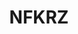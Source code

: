 ---
description: My name is Roman and I'm from Russia. What's up?
title: NFKRZ
type: channel
channel: nfkrz
menu:
  main:
    parent: Channels
tags:
- breadtube
- capitalist realism
- communism
- russia
url: /nfkrz/
providers:
  patreon:
    name: nfkrz
    slug: ""
    url: https://www.patreon.com/nfkrz
    description: ""
    subscribers: 0
  twitter:
    name: ""
    slug: roman_nfkrz
    url: https://www.instagram.com/roman_nfkrz
    description: ""
    subscribers: 0
  youtube:
    name: NFKRZ
    slug: UC19xLluI7dG093Gmw57BhHw
    url: https://www.youtube.com/channel/UC19xLluI7dG093Gmw57BhHw
    description: My name is Roman and I'm from Russia. What's up?
    subscribers: 670365
videos:
- FrwMrPIHOIw
- jNNLMzJCnLY
- iyqOA4h_lZI
- wJwXxajR8FE
- 6tE8UHbGvyo
- 2eGcSQW-Z8k
- vzKdMjTJ-AQ
- gFBCvb7N-xU
- r_fawG0noVw
- btIGYe28jWw
- S9I8PVEgALA
- AY-kHo4tg7s
- slQE5IB4I54
- fUVUQvJ1sws
- u8bjBG12U-k
- _uEoKLEpQb0
- jb1TAWsz104
- l8gx-lhDn_E
- wK-CDE4QXB4
- _O53Ovk91Pk
- jpnoiYX9HwM
- 8klcBpxeQTQ
- QW0SdthveFM
- YhGRr6BN4lY
- nJHUwITaxto
- I_I0F2oMrl0
- UE7qlqJdkOk
- cIoV8rHgrEE
- 3pvbujNk6Ho
- LaYp0m0y2O4
- YGj7sBr9kYM
- 8e90ejvKdnE
- PCtL28-LvnI
- C8ttehzckVU
- CPAydco8XAg
- MVqbIpX67gM
- W6cR07jZQrw
- gVtxBQf8bvs
- gEt0k36Fw-4
- tgYv0dW-Hos
- hP_SfALs4wQ
- 9a4_npbZsOk
- nbtGsFdsp-A
- FOrnDwFvTMI
- O3IfLzKYaSE
- gFsmLQHdVyU
- O20-CuKJ2Gs
- 1UMg-EB_x-g
- YcK1M3RKpxg
- dPJuSOp4D3Q
- 2kob-qyDXYA
- c7NMpNIG5GY
- 04VsXALBGhU
- CfpopVlgjGo
- fg26iUofOnA
- r4k3BlnJFKE
- qkUdRO3dpgE
- qC0ka5LAJ0U
- DtN68Lzw0b8
- bWT3qiMZP4Q
- isR4YnYIB50
- yGtCFN0KDL4
- oXSv6IwBF28
- vUgyGVCDaYs
- gnriWb7HIzg
- fA7GocgmlL0
- Gtkfu-WMyMA
- JZe2FrBuA94
- ZFudJvIkwXs
- dk8kKF3XNLQ
- 3RkDnUdEVOM
- PoRgI07Z29c
- GWUoFY-QNJQ
- CaNTRQe_G-s
- qxN-mZJrfKQ
- gLTBk41hvkU
- 8jA0b7jfulk
- UpF6H0xMM2M
- LT8GJNeWl_o
- kAZtAamO8ow
- CqJEft4CM7I
- mWsxtI6imFc
- ylbpoM2oFDE
- Av_zin5KE3w
- ZPgSdG98DS4
- qF4Ydq5-xpg
- Nkj6Gb6VqqE
- LCybxhxhUM0
- WvJxZKYX1mg
- drBev84CXU8
- ZknnkrJsNbI
- thVoewLb3wA
- SmYAR_W2lHI
- eBj39FP_hSw
- MGU6PU6h5fM
- ewGao6A6g28
- LaCRv8oTOeg
- J5_sCSLailQ
- RG4qgfjl-HE
- njuqzTjbvJ8
- gim14uxPJUE
- ZKm6Bdq-b-4
- t8EgpO8waOk
- B930hGaABnk
- ps9Bzw4sjWw
- XBl1OZnqt0o
- KbYSDsOsDDE
- CS9FAhd1FYc
- D3ViDbECa7Q
- M9YEbzUAErU
- HenM17cAbZc
- OtzpPsYpRyI
- 57hCqr0iCyA
- v4fC4_vdLiA
- pX11AbZby_I
- FNEwiLNLdKg
- EH9y-mIPj7s
- w1cdrXv5lnU
- U1XfPAlYgIw
- WrZEOj1mVk8
- dCaRjKdX4KU
- GnmTeaYDdec
- QotjBm_7uLo
- EbtYYp8f3_c
- yStdoEVCf_Y
- Opu-YGOkI7c
- eQNI_cz8S84
- G1G7Hoqi_YQ
- OqV8DNU2blc
- MrXfJUFRniU
- WvxDXghMneA
- awpwqLJy2yA
- 2kuB5J8T6po
- yZoSF2ZK4iA
- fY7naiQEk1A
- yQssnRo3CLQ
- yZ_RplCoHwc
- 3wlmxghOo6E
- uOXsHdAWamE
- cgBocXD81tQ
- Q7L2o8p4CPI
- zvL-Bf6P1n4
- ab2cufpbLvA
- S_Fi0t4OrIs
- TMeslzqIbcM
- 4PRCIi3bHns
- JzwMKrAh_eM
- Iu46RmYjV5M
- 8I7SdYAqi18
- 4ZIpGj1IlKA
- sLRI1mYqt1g
- H9wphdoqrk8
- SNIdOTyb4b0
- yxLtTgokJ_U
- utx9pVE6SFs
- 4Y4pDY2t0zU
- _-SvTD5_Hqs
- gHZDrXh2opo
- IT3PbVBWwcI
- A3DHjuhTWcw
- Y4C6GmVovQQ
- HiSr9kqaQJI
- qOypvFicxFs
- 5zaiIluiCgI
- xSIH6cCNVaY
- FTyMeQ4gVt4
- A_kIguSSTyY
- fB92fZmd5x0
- Z3KKO-KZt4w
- ajJjna7Em1k
- kStwxxC24Bg
- JOAymXlM0Wk
- enVnUZNVBuQ
- L2pTCFIVpx8
- zfAeJEu39cQ
- LLfPmMGETiw
- a-sPQhv2ItU
- BMpoK5S-UCw
- 0TV2QRqjgTw
- jJDdZ-2CuxY
- H4g5SikvYRg
- TOxB8I4JMEI
- HQU2VOtFvYE
- zBOkvvoluRk
- LGuKZbqQLrs
- Vg4NJ_oyyL0
- VRaQ_Nc1iWo
- cr_mP83vHVE
- 6yh0LyI5BQs
- FTPH0TLLmv0
- _jzRKdvr8tc
- iiDjIgyvhMU
- Ac2Ez_N1rvM
- w6srerCdE44
- hNHaDfrE4bM
- O9ylbMoJGGk
- 2z1gKgBbbAA
- UTXAUaL_clo
- PC8W88gu9r4
- -8JGwKubZB8
- OLTUrALJprw
- r734b4a4X7E
- TqJ2pKxhsJ4
- sBmdrYCt0Fc
- u26-Qr8zwNs
- DBrdzlwPVeI
- Wt6a6HuYA2Q
- JFC9PlUmzdk
- Wb5BAyhTiM8
- uYOG77xSD1g
- _tQDa5i-bfQ
- spAPXMbf9C0
- deMiDOOFkQQ
- TZ7ge0CloKE
- x4HaU53ZjM0
- MSU3RDiRug8
- 7rRWVh_OIpg
- hGTV67T3f1E
- cvCph4mm2ZM
- S6LyNYN2EZw
- 7e2AD2Zb4Wk
- iVzoxiuV7k4
- j8vBaazVjS8
- 34a7sY7Ei3k
- 9JvgAtnmRk4
- _5OGtvMDNVI
- ObByOEVdXsA
- 7JnBEtesCwQ
- hcndA4_LWb4
- AGaCvSLTiD0
- tCv6trxkrVI
- 5cSjbBCW_gw
- twvy7w2uRtY
- uX1N4w2zy70
- b-mbRkRMMGw
- 3ExoFtXrTpg
- bhX8pd1n6BQ
- r-0jjGs8TAI
- -HeA6Os6uiY
- BE6lo-lUc3Q
- 9B5kfVLf9sk
- 7to86VQ9U2A
- A-9wDs2qT0Q
- SYC25fGg8WU
- Ce4p759Qv3k
- QGTHKjnM8-4
- SGJtWwbKLSg
- 4B4rYAuLivA
- 22foV0xrSFA
- P0z5TFJB3DA
- hrt0vGMqioA
- JZ7XCeiIUUE
- CeOoN2RK7Zw
- XcLsyZ7NSU4
- jptkCdC1FkI
- SC0SZvaLmvw
- TM0yXBXCi5s
- LEh3YK1QGFg
- INnqNd6fLAM
- 4Bfew-1G_Oc
- OMuVxZfepI0
- LbBKj75x5F4
- IopQwzBaG_w
- rwpV4pOarCY
- IYPB5ucN9iQ
- h2s22sDIyfE
- uM4lNlysap0
- QEMOk3N6UCw
- ucdQ1LK9EGI
- drCvLYgSu2E
- dQcSKbEGiUA
- zAayQraOMFc
- dBadEyEilmE
- NVUFchbB11A
- LzcujdTeurU
- blpaG0jh2Nk
- o_-y75MwQc8
- oCAszSNINKY
- 27y2XsK93pw
- lteTM2Ene7s
- vsT8prqldj8
- 1qcAjETyX-I
- b8Y2abcB50o
- 8OsCOM6PYrM
- sY6Fx9RFjDg
- 0erkI85iKgw
- QRqO-vRG84Q
- 0UndDXkoEGs
- W_v2JDhXIvw
- vqN0TAOaCLQ
- cF7DM5q1ZPk
- qaTqM06xSn0
- MRSob04E-iw
- 56CTkKhHthQ
- U6uAcL0wPMo
- tMwLQzPrv4U
- yTxLbgYNb4A
- Ce7Svb8CAng
- XzyDccxTwcU
- MFy8_bEo0Xg
- nvllnhqJ8WA
- 0Ja57Ov5pOQ
- ynrgV3Ei7Zs
- MnPb4WLV5DU
- pZP-ZrD6WtY
- zbfNHxvnFP8
- R9We-mnFi0k
- fj93LvG4XzA
- SC5f7YrybWs
- UWi47kFt0oc
- gqMcC4iEsJI
- 1CwxjELkeVw
- 8LvXPOSSRwA
- _cV_PuUSVgA
- a_YrISk1sdw
- IcbrlaeaL7k
- 7SFeoKz95Io
- Wpqh-wXiGGw
- Y7VOcooxJqw
- uPo9Cs0cwi8
- oCqbx5hJt-M
- B8cmMuad15E
- tyvwBljTIAg
- Ujjk-wJbtDA
- duo7K4cSaZ0
- zFolbWWn1Ss
- JqIvQVUWrgc
- G3Fg5s9Z0gY
- LM7DQaex0EA
- 7AsQfBAFnAA
- 08IavbDzYiQ
- SMfsZG8Zr6k
- 23Hwzw0I3N4
- PBylCUQEMPM
- tw4P64FRcUo
- 95aF-08CBDA
- 8HarxmWkAkc
- ebiX1NKwcwk
- CAnQAk_HzXk
- lLrNnurXJsY
- hpqFixdZwVY
- LQu_w1PN4zE
- fHBkBXZGfQk
- 8ed99sFWXoo
- Z1komhsnVKE
- pcp_e4n-JGc
- 7LwAFt7nnJ0
- dWZIV-K55DA
- lkWLnMt0l8s
- LHYlWcNvmXQ
- _6tfGDWZ4n0
- 6h3XR_MY5N0
- IyZTY8tNN7M
- kM90qD9ggv0
- oqpxa9OCd24
- LnJQxgzceYE
- uBqy5e0dPzc
- saam6Rk71Gw
- 2-zDWKMKOaI
- vUKLuQMDPYQ
- rWBs2yEBDY0
- w8hnS3VE-Ds
- 9aKlUECPUBc
- k7t44viMGt4
- xTR-fKOOjkQ
- CBanVrgN50g
- GZLRrfMO2Ms
- -SztoawAxIc
- zrGJyhzyJ8o
- ZvOwAgcyDyo
- chtwBWlR4Q8
- UpkKCprEIvQ
- Yqf9EnIJhMY
- A3IuRcqsChE
- TB9MoZDjVIE
- NhbVyXzxBfs
- vQiB0TchbNA
- XATosq16RVE
- 46awP_SLqOo
- G6lABHJZvDI
- gVv_dnldlWc
- dV2ui6m-MOo
- eMmXR8eHMAk
- T4b2hlV7a14
- Exzye1Dl6_I
- mmDfJ1L05NQ
- 50DDH7xZQ4U
- PoFzVGMRpuA
- W61UVz7nap0
- ujS6GHtC6_8
- 12FME7f5-Gw
- EN83swpzsRU
- 1tdBSh_ySII
- bLD0vb7HicM
- Z800GuEm0BI
- sZzXbCl7rz8
- BpcwGvEVUWk
- xhJmoe5Bdtk
- 4uGcZWj5Ggs
- U8JGqxrm47U
- 1o2yH221AKY
- RNYX553xEt0
- caenysAk8C8
- pR549R-QI1Y
- lOESs2zOGt8
- gK-mSQslb7A
- xaoG0jn-woI
- 1RHcXM39Gks
- GoqABWoIe3g
- vO6i8X4W9GA
- LfsXRVWzEbo
- bEvWGLLewlI
- f-GpMT_iqDY
- RWn6C9ztR_0
- GerauXwTo4E
- Zyald82FhpQ
- cUXqSEqMksA
- 0h_FWO1DcnU
- 7Ym10lru64c
- sdOjaN6hBaA
- P0O-III0yqs
- RP69s-tDy4I
- rlUtwVOZ0Yc
- Q6El7z7tOw8
- wAyY9DVUvIo
- GniW5D1J-eI
- POmYSuhg4Kw
- 3I3ukINEqOE
- 5x_aadke_4A
- rmPjar9Yofc
- Y8Md949tveU
- hcELGYg5uoI
- 9RE7QPVBSqc
- gQxB72Vdolc
- JkdUxVx-ebk
- vmKhhYTsT9Y
- 4kYak8hKYG4
- NeWSiQj9nEs
- 8Ca4g97hyA8
- 8Wn5MvQGvv8
- hipjNrt94hU
- DDhcrnmFXjs
- tr4hHQF2tFM
- uxEf1oBmiCs
- esbXg2KzZes
- y_gFPWMpA7Y
- mhJ76YHePZM
- b2EXRJcLCIo
- tA-WbmfJo-E
- HqbeM6iXaKc
- Tp97LArmLYU
- LInd2tj_EoY
- 0VIEImUrDT4
- wiH65VmGjf0
- S3ibcee15iw
- NoTrZjo_svs
- T8gR5CZUb68
- nXfY8MdrvX4
- ey69Hdqp3FU
- xQ9DTCgkIs4
- ZFV4X9WBvrM
- sHRj073F5r4
- SBX9vpIO2Kg
- NcALf1q-TPE
- V9JNSkKPpiU
- 0eHFvyCYj80
- lAovjsXL_dU
- QpW-oAVcvnQ
- -4vIsEuAE_4
- iZ1iBhge5t8
- orp6UELKwu4
- 1kMpETdRLiw
- SHYdkcSxdbw
- nXKixEbZ5JA
- 5KRwJCzYlOE
- XbK5nNtBIDM
- kcBcTJb2U3o
- kH_fjamfNYc
- fwgttz8Tsak
- o-nj74Xw_DA
- YxSpzassAEQ
- NXvoySO1lRI
- W5Z9BbJtloo
- fkhLVe2RzMc
- ZBmXZEz_ODc
- d5x9dsd-Noc
- nRnHM6CWv5c
- mqYOmnqwMGE
- __8DO_k4sw4
- Svs92KukuzM
- E-Bf2rCOiR0
- sPiRX59c5jo
- H5N4as7bEcg
- zV3XkCM_UUs
- 40zlmoPQk4E
- H-LsaoCdaWE
- s8lJdw6wCRg
- DRhkWUnYUeo
- VU6gh8r5Shw
- _sdxPzlbnx0
- _llMcavRveU
- uNbms5vDRBs
- oMRpMUEDifg
- UQrWGgomiKk
- Lssqfz-rnzs
- MSApqzfnxmU
- 8SKTbP0T-lQ
- 2DHkhWZpXOA
- 7f75dXAJob4
- 9f5mjp7-Yp8
- U8qoDWpDGMw
- GnuA2WKE5FE
- clk9y2rqfIY
- m9KQ38QDS-0
- gbJcnbcRIiI
- 29FGLOCUggo
- SSk3EHF5duA
- KczU-V1fhDg
- Zz_1f5mW2mY
- -l_QurN41Wo
- Udt9yNHJFQU
- q_KBKjir-VQ
- 1e9WmQHtAjA
- H6tOZIEvKkE
- U5cbkVDHSj4
- Ax8WFT5VqWM
- K8N_vYDjkDQ
- 6fzqOIwCasM
- z_RLVOdWQaw
- Y5WC6hXPvVM
- pQYLxvoBSMQ
- gB8Lroe0OSI
- LdofvWqMV1Q
- nUp3xnju0QY
- X8FR2L6fGgs
- JOfOTf_qqNM
- 4Nl2yqzM4Go
- l_9nf61rW1A
- OW3wzAhMwWY
- Yvij8z-miKw
- PcMtKiqOpaw
- aRR0QRmn_wo
- RNXln21X3cU
- 5bZ0_0iSZs4
- lv77kA57JZQ
- 2VarxxOKax8
- k7bY6JrCYnI
- lOVMcniPoqo
- Ge0O_Ny5nGs
- uo7bRDS0nTA
- HNcwo4_kvPk
- -FEXFplTURE
- 7t5jakhEWQk
- Nkw_wH1oNFM
- Ui3J9LIooF4
- aVErs8bBxvY
- EUzhGnrPQ2I
- 8T6V1Q-h2Bs
- RSlJND-Em3g
- 7qCJyOcx_GI
- -6ebvipaEuM
- 8cKFFyZwKeo
- jiVxK0mGTQE
- p3Y45bXVfP4
- ku_qImG5N4w
- kyFVGXL45-I
- PMu-Ol1tqxs
- wqTxnZjP8UY
- vK0-vXkiJHw
- Vmmn0zu2haE
- vhaTC6I-9Ww
- mpXag6fqOFk
- cPFNg3xwxyw
- k1FbPJAjTRQ
- C4DtToshsl4
- owFzkeJ8w5c
- B5QyuKQ8eNU
- 8bgRqpSeuyQ
- J1OIUfUFCKs
- 8-dJX5MnqHU
- lJK9OYWFCXM
- tSnwxcW9B-o
- IxJu3xvqrys
- OkXe6Nfw8eU
- fueYVTFG2qY
- ZgXMenKAWGY
- HbTo_WTF2cM
- mXvdro4zXPE
- jgPLgzzsMOE
- g_GprpfIMq4
- E37CFTfMR5o
- pN8Z4XTMhsk
- av20U-Unkno
- P0JXkVFfDAY
- PceF7P0TlYk
- E3i9iawc4A8
- LJagzRGQfzA
- f4kU14BGVtw
- rEDtEDTBWuk
- UgSMaBXAiaE
- vT9h9XL7laE
- J-TzkdeIOqg
- sgPWrFhVdyE
- OFscYgvWfNE
- YORlo4z6gDg
- WBJSvImIKb8
- 1wrGVO2nTCE
- O-5SdS6YOSw
- FPJDr64eass
- _NibzeveRXI
- FiiZ89uZbjc
- Z_iFbolMXeA
- MZrJKKVNhH4
- TSBDbs0tIQ8
- IQZ4bIovL4k
- KJdN-1Yfo6k
- 4ra1jOofa6Q
- 43U6FZpt7Mg
- 7kcqNCRF9zA
- oXHSzEXVzOA
- w7E83sD4wXo
- zQRwo7SfPFM
- KN_XQY0rMIs
- S6MtS4QOHQE
- hntRDs8X9wc
- v57YD-1GiTQ
- aQc9OhGZ4UU
- hNQ3ZEKapVg
- hfUw9xTbAZ0
- UHWYHBKBJUk
- iSTkBiRbLT8
- Wcf5W5zbHqg
- WZx0q_EFWNY
- PlumfnGb_I8
- R5whCebSMug
- PzK4MDIXyE8
- HphBnqjHsXM
- tMvon2tpG3o
- IPIOJypr_0g
- cuj0zz7qmVI
- kyBXmPhCepo
- HqXB-QWyFts
- AHWcYyfaMpc
- e81R9ZfVdNI
- Ee_9P5vNEho
- 3DWX1i9N3L4
- mOJ__VaQnaI
- 7sxB2mBnkqQ
---